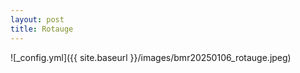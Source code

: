 ```yaml
---
layout: post
title: Rotauge
---
```


![_config.yml]({{ site.baseurl }}/images/bmr20250106_rotauge.jpeg)
